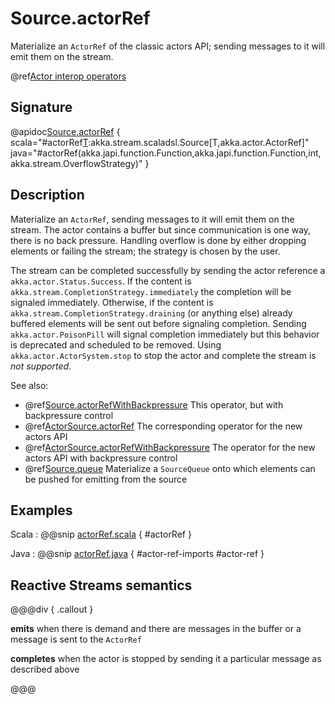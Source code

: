 # Source.actorRef

Materialize an `ActorRef` of the classic actors API; sending messages to it will emit them on the stream.

@ref[Actor interop operators](../index.md#actor-interop-operators)

## Signature

@apidoc[Source.actorRef](Source$) { scala="#actorRef[T](completionMatcher:PartialFunction[Any,akka.stream.CompletionStrategy],failureMatcher:PartialFunction[Any,Throwable],bufferSize:Int,overflowStrategy:akka.stream.OverflowStrategy):akka.stream.scaladsl.Source[T,akka.actor.ActorRef]" java="#actorRef(akka.japi.function.Function,akka.japi.function.Function,int,akka.stream.OverflowStrategy)" }

## Description

Materialize an `ActorRef`, sending messages to it will emit them on the stream. The actor contains
a buffer but since communication is one way, there is no back pressure. Handling overflow is done by either dropping
elements or failing the stream; the strategy is chosen by the user.

The stream can be completed successfully by sending the actor reference a `akka.actor.Status.Success`.
If the content is `akka.stream.CompletionStrategy.immediately` the completion will be signaled immediately.
Otherwise, if the content is `akka.stream.CompletionStrategy.draining` (or anything else)
already buffered elements will be sent out before signaling completion.
Sending `akka.actor.PoisonPill` will signal completion immediately but this behavior is deprecated and scheduled to be removed.
Using `akka.actor.ActorSystem.stop` to stop the actor and complete the stream is *not supported*.

See also:

* @ref[Source.actorRefWithBackpressure](../Source/actorRefWithBackpressure.md) This operator, but with backpressure control
* @ref[ActorSource.actorRef](../ActorSource/actorRef.md) The corresponding operator for the new actors API
* @ref[ActorSource.actorRefWithBackpressure](../ActorSource/actorRefWithBackpressure.md) The operator for the new actors API with backpressure control
* @ref[Source.queue](../Source/queue.md) Materialize a `SourceQueue` onto which elements can be pushed for emitting from the source

## Examples

Scala
:  @@snip [actorRef.scala](/gemini-docs/src/test/scala/docs/stream/operators/SourceOperators.scala) { #actorRef }

Java
:  @@snip [actorRef.java](/gemini-docs/src/test/java/jdocs/stream/operators/SourceDocExamples.java) { #actor-ref-imports #actor-ref }

## Reactive Streams semantics

@@@div { .callout }

**emits** when there is demand and there are messages in the buffer or a message is sent to the `ActorRef`

**completes** when the actor is stopped by sending it a particular message as described above

@@@

